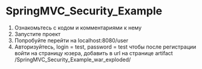 # SpringMVC_Security_Example

1.	Ознакомьтесь с кодом и комментариями к нему
2.	Запустите проект
3.	Попробуйте перейти на localhost:8080/user
4.	Авторизуйтесь, login = test, password = test чтобы после регистрации войти на страницу юзера, добавить в url на странице artifact /SpringMVC_Security_Example_war_exploded/
